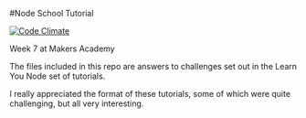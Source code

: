 #Node School Tutorial

[![Code Climate](https://codeclimate.com/github/nickbdyer/nodeschool/badges/gpa.svg)](https://codeclimate.com/github/nickbdyer/nodeschool)

Week 7 at Makers Academy

The files included in this repo are answers to challenges set out in the Learn
You Node set of tutorials. 

I really appreciated the format of these tutorials, some of which were quite
challenging, but all very interesting.


